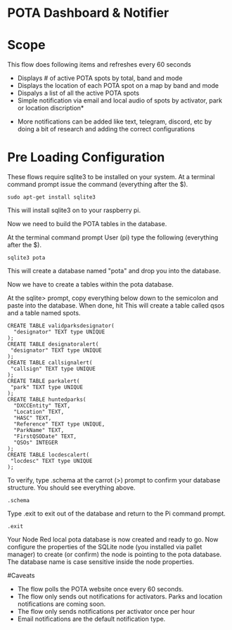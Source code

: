 POTA Dashboard & Notifier
=============

# Scope 

This flow does following items and refreshes every 60 seconds
- Displays # of active POTA spots by total, band and mode
- Displays the location of each POTA spot on a map by band and mode
- Dispalys a list of all the active POTA spots
- Simple notification via email and local audio of spots by activator, park or location discription*

* More notifications can be added like text, telegram, discord, etc by doing a bit of research and adding the correct configurations

# Pre Loading Configuration

These flows require sqlite3 to be installed on your system.  At a terminal command prompt issue the command (everything after the $).
```
sudo apt-get install sqlite3
```
This will install sqlite3 on to your raspberry pi.

Now we need to build the POTA tables in the database. 

At the terminal command prompt User (pi) type the following (everything after the $).
```
sqlite3 pota
```
This will create a database named "pota" and drop you into the database.

Now we have to create a tables within the pota database.

At the sqlite> prompt, copy everything below down to the semicolon and paste into the database.  When done, hit <enter>  This will create a table called qsos and a table named spots.


```
CREATE TABLE validparksdesignator(
  "designator" TEXT type UNIQUE
);
CREATE TABLE designatoralert(
 "designator" TEXT type UNIQUE
);
CREATE TABLE callsignalert(
 "callsign" TEXT type UNIQUE
);
CREATE TABLE parkalert(
 "park" TEXT type UNIQUE
);
CREATE TABLE huntedparks(
  "DXCCEntity" TEXT,
  "Location" TEXT,
  "HASC" TEXT,
  "Reference" TEXT type UNIQUE,
  "ParkName" TEXT,
  "FirstQSODate" TEXT,
  "QSOs" INTEGER
);
CREATE TABLE locdescalert(
 "locdesc" TEXT type UNIQUE
);
```
To verify, type .schema at the carrot (>) prompt to confirm your database structure.  You should see everything above.
```
.schema
```
Type .exit to exit out of the database and return to the Pi command prompt.
```
.exit 
```
Your Node Red local pota database is now created and ready to go.  Now configure the properties of the SQLite node (you installed via pallet manager) to create (or confirm) the node is pointing to the pota database.  The database name is case sensitive inside the node properties.  

#Caveats
- The flow polls the POTA website once every 60 seconds.
- The flow only sends out notifications for activators.  Parks and location notifications are coming soon.
- The flow only sends notifications per activator once per hour
- Email notifications are the default notification type.
